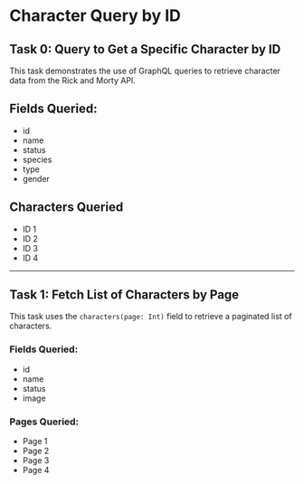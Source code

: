 # Character Query by ID

## Task 0: Query to Get a Specific Character by ID
This task demonstrates the use of GraphQL queries to retrieve character data from the Rick and Morty API.

## Fields Queried:
- id
- name
- status
- species
- type
- gender

## Characters Queried
- ID 1
- ID 2
- ID 3
- ID 4

---

## Task 1: Fetch List of Characters by Page

This task uses the `characters(page: Int)` field to retrieve a paginated list of characters.

### Fields Queried:
- id
- name
- status
- image

### Pages Queried:
- Page 1
- Page 2
- Page 3
- Page 4
